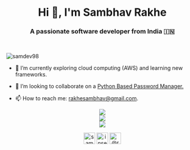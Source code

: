 <h1 align="center">Hi 👋, I'm Sambhav Rakhe</h1>
<h3 align="center">A passionate software developer from India 🇮🇳</h3>
<br>
<p align="left"> <img src="https://komarev.com/ghpvc/?username=samdev98" alt="samdev98" /> </p>

- 🌱 I’m currently exploring cloud computing (AWS) and learning new frameworks.

- 👯 I’m looking to collaborate on a [Python Based Password Manager.](https://github.com/SamDev98/password-manager-py)

- 📫 How to reach me: rakhesambhav@gmail.com.

<p align="center">
    <a href="https://github.com/SamDev98/password-manager-py" alt="Password Manager Repo">
        <img src="https://github-readme-stats.vercel.app/api/pin/?username=samdev98&theme=radical&repo=password-manager-py"/>
    </a>
<br>
    <a href="" alt="Most used languages">
        <img src="https://github-readme-stats.vercel.app/api/top-langs/?username=samdev98&theme=radical&exclude_repo=python-projects&layout=compact"/>
    </a>
<br>
    <a href="" alt="Git stats">
        <img src="https://github-readme-stats.vercel.app/api?username=samdev98&count_private=true&show_icons=true&theme=radical"/>
    </a>
</p>


<p align="center">
<a href="https://linkedin.com/in/sambhavrakhe" target="blank"><img align="center" src="https://cdn.jsdelivr.net/npm/simple-icons@3.0.1/icons/linkedin.svg" alt="sambhavrakhe" height="30" width="30" /></a>
<a href="https://stackoverflow.com/users/14191513/samdev98" target="blank"><img align="center" src="https://cdn.jsdelivr.net/npm/simple-icons@3.0.1/icons/stackoverflow.svg" alt="insert here" height="30" width="30" /></a>
<a href="https://medium.com/@rakhesambhav" target="blank"><img align="center" src="https://cdn.jsdelivr.net/npm/simple-icons@3.0.1/icons/medium.svg" alt="@rakhesambhav" height="30" width="30" /></a>
</p>
